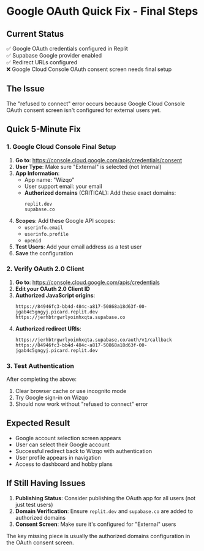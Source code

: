# Google OAuth Quick Fix - Final Steps

## Current Status
✅ Google OAuth credentials configured in Replit  
✅ Supabase Google provider enabled  
✅ Redirect URLs configured  
❌ Google Cloud Console OAuth consent screen needs final setup  

## The Issue
The "refused to connect" error occurs because Google Cloud Console OAuth consent screen isn't configured for external users yet.

## Quick 5-Minute Fix

### 1. Google Cloud Console Final Setup
1. **Go to**: https://console.cloud.google.com/apis/credentials/consent
2. **User Type**: Make sure "External" is selected (not Internal)
3. **App Information**:
   - App name: "Wizqo"
   - User support email: your email
   - **Authorized domains** (CRITICAL): Add these exact domains:
     ```
     replit.dev
     supabase.co
     ```
4. **Scopes**: Add these Google API scopes:
   - `userinfo.email`
   - `userinfo.profile`
   - `openid`
5. **Test Users**: Add your email address as a test user
6. **Save** the configuration

### 2. Verify OAuth 2.0 Client
1. **Go to**: https://console.cloud.google.com/apis/credentials
2. **Edit your OAuth 2.0 Client ID**
3. **Authorized JavaScript origins**:
   ```
   https://84946fc3-bb4d-484c-a817-50868a18d63f-00-jgab4c5gngyj.picard.replit.dev
   https://jerhbtrgwrlyoimhxqta.supabase.co
   ```
4. **Authorized redirect URIs**:
   ```
   https://jerhbtrgwrlyoimhxqta.supabase.co/auth/v1/callback
   https://84946fc3-bb4d-484c-a817-50868a18d63f-00-jgab4c5gngyj.picard.replit.dev
   ```

### 3. Test Authentication
After completing the above:
1. Clear browser cache or use incognito mode
2. Try Google sign-in on Wizqo
3. Should now work without "refused to connect" error

## Expected Result
- Google account selection screen appears
- User can select their Google account
- Successful redirect back to Wizqo with authentication
- User profile appears in navigation
- Access to dashboard and hobby plans

## If Still Having Issues
1. **Publishing Status**: Consider publishing the OAuth app for all users (not just test users)
2. **Domain Verification**: Ensure `replit.dev` and `supabase.co` are added to authorized domains
3. **Consent Screen**: Make sure it's configured for "External" users

The key missing piece is usually the authorized domains configuration in the OAuth consent screen.
